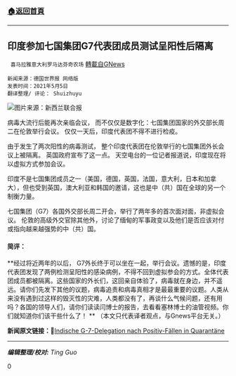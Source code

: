 ###  [:house:返回首頁](https://github.com/ourhimalayas/txt)
---

## 印度参加七国集团G7代表团成员测试呈阳性后隔离
` 喜马拉雅意大利罗马达芬奇农场` [轉載自GNews](https://gnews.org/zh-hans/1177069/)

```
新闻来源：德国世界报 网络版
发表时间：2021年5月5日
翻译整理/ 评论： Shuizhuyu
```


![]()![](https://gnews-media-offload.s3.amazonaws.com/wp-content/uploads/2021/05/05180432/IMG_20210506_000332.jpg)图片来源：新西兰联合报

病毒大流行后能再次亲临会议， 而不仅仅是数字化：七国集团国家的外交部长周二在伦敦举行会议。 仅仅一天后，印度代表团不得不进行检疫。

由于发生了两次阳性的病毒测试， 整个印度代表团在伦敦举行的七国集团外长会议上被隔离。 英国政府宣布了这一点。 天空电台的一位记者报道说，印度现在将以虚拟方式参加会议。

印度不是七国集团成员之一（美国，德国，英国，法国，意大利，日本和加拿大），但也受到英国，澳大利亚和韩国的邀请，这也是中（共）国在全球的另一个制衡力量。

七国集团（G7）各国外交部长周二开会，举行了两年多的首次面对面，非虚拟会议。 伦敦的高级外交官除其他外，讨论了缅甸的军事政变以及他们是否应该对付或指向越来越强势的中（共）国。

#### **简评：**

**经过将近两年的以后， G7外长终于可以坐在一起，举行会议。遗憾的是，印度代表团发现了两例检测呈阳性的感染病例，不得不回到虚拟参会的方式。全体代表团成员都被隔离。这些国家的外长们，这回亲自体验了，病毒就在身边，并不遥远。请你们先发下其他的议题，病毒追责和病毒真相才是最最重要的议题。人类从来没有遇到过这样的毁灭性的灾难，人类都没有了，再谈什么气候问题，还有用吗？各国的领导人们，请你们读读闫博士的报告，去看看塞林博士的油管视频。你们就知道你们该干些什么了！ **
（本文只代表译者观点，与Gnews平台无关。）

**新闻原文链接：🔗**[Indische G-7-Delegation nach Positiv-Fällen in Quarantäne](https://www.welt.de/politik/ausland/article230887461/Corona-Indische-G7-Delegation-nach-Positiv-Faellen-in-Quarantaene.html)

* * *

***编辑整理/校对:** Ting Guo*

0
